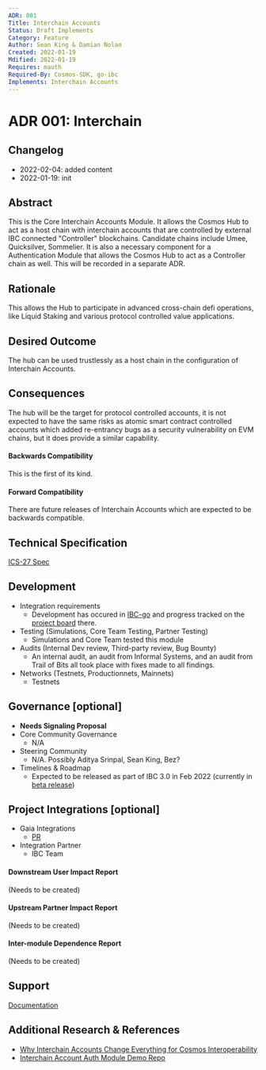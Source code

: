 ```yaml
---
ADR: 001
Title: Interchain Accounts
Status: Draft Implements
Category: Feature
Author: Sean King & Damian Nolan
Created: 2022-01-19
Mdified: 2022-01-19
Requires: mauth
Required-By: Cosmos-SDK, go-ibc
Implements: Interchain Accounts
---
```


# ADR 001: Interchain

## Changelog

- 2022-02-04: added content
- 2022-01-19: init

## Abstract

This is the Core Interchain Accounts Module. It allows the Cosmos Hub to act as a host chain with interchain accounts that are controlled by external IBC connected "Controller" blockchains. Candidate chains include Umee, Quicksilver, Sommelier. It is also a necessary component for a Authentication Module that allows the Cosmos Hub to act as a Controller chain as well. This will be recorded in a separate ADR.

## Rationale
This allows the Hub to participate in advanced cross-chain defi operations, like Liquid Staking and various protocol controlled value applications.

## Desired Outcome
The hub can be used trustlessly as a host chain in the configuration of Interchain Accounts.

## Consequences
The hub will be the target for protocol controlled accounts, it is not expected to have the same risks as atomic smart contract controlled accounts which added re-entrancy bugs as a security vulnerability on EVM chains, but it does provide a similar capability.

#### Backwards Compatibility
This is the first of its kind.

#### Forward Compatibility
There are future releases of Interchain Accounts which are expected to be backwards compatible.

## Technical Specification
[ICS-27 Spec](https://github.com/cosmos/ibc/blob/master/spec/app/ics-027-interchain-accounts/README.md)

## Development
- Integration requirements
  - Development has occured in [IBC-go](https://github.com/cosmos/ibc-go) and progress tracked on the [project board](https://github.com/orgs/cosmos/projects/7/views/7) there.
- Testing (Simulations, Core Team Testing, Partner Testing)
  - Simulations and Core Team tested this module
- Audits (Internal Dev review, Third-party review, Bug Bounty)
  - An internal audit, an audit from Informal Systems, and an audit from Trail of Bits all took place with fixes made to all findings.
- Networks (Testnets, Productionnets, Mainnets)
  - Testnets

## Governance [optional]
- **Needs Signaling Proposal**
- Core Community Governance
  -  N/A
- Steering Community
  -  N/A. Possibly Aditya Srinpal, Sean King, Bez?
- Timelines & Roadmap
  - Expected to be released as part of IBC 3.0 in Feb 2022 (currently in [beta release](https://github.com/cosmos/ibc-go/releases/tag/v3.0.0-beta1))

## Project Integrations [optional]
- Gaia Integrations
  - [PR](https://github.com/cosmos/gaia/pull/1150)
- Integration Partner
  - IBC Team

#### Downstream User Impact Report
(Needs to be created)

#### Upstream Partner Impact Report
(Needs to be created)

#### Inter-module Dependence Report
(Needs to be created)

## Support
[Documentation](https://ibc.cosmos.network/main/app-modules/interchain-accounts/overview.html)

## Additional Research & References
 * [Why Interchain Accounts Change Everything for Cosmos Interoperability](https://medium.com/chainapsis/why-interchain-accounts-change-everything-for-cosmos-interoperability-59c19032bf11)
 * [Interchain Account Auth Module Demo Repo](https://github.com/cosmos/interchain-accounts)
